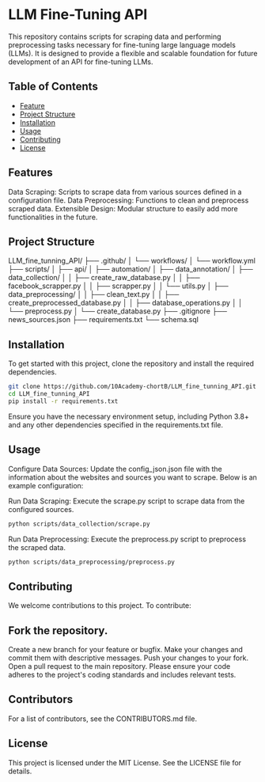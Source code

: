 # LLM Fine-Tuning API
This repository contains scripts for scraping data and performing preprocessing tasks necessary for fine-tuning large language models (LLMs). It is designed to provide a flexible and scalable foundation for future development of an API for fine-tuning LLMs.

## Table of Contents
- [Feature](#features)
- [Project Structure](#projectstructure)
- [Installation](#Installation)
- [Usage](#Usage)
- [Contributing](#Contributing)
- [License](#License)

## Features
Data Scraping: Scripts to scrape data from various sources defined in a configuration file.
Data Preprocessing: Functions to clean and preprocess scraped data.
Extensible Design: Modular structure to easily add more functionalities in the future.

## Project Structure


LLM_fine_tunning_API/ 
├── .github/ 
│ └── workflows/ 
│ └── workflow.yml 
├── scripts/ 
│ ├── api/ 
│ ├── automation/ 
│ ├── data_annotation/ 
│ ├── data_collection/ 
│ │ ├── create_raw_database.py 
│ │ ├── facebook_scrapper.py 
│ │ ├── scrapper.py
│ │ └── utils.py 
│ ├── data_preprocessing/ 
│ │ ├── clean_text.py 
│ │ ├── create_preprocessed_database.py 
│ │ ├── database_operations.py 
│ │ └── preprocess.py 
│ └── create_database.py 
├── .gitignore 
├── news_sources.json 
├── requirements.txt 
└── schema.sql

## Installation
To get started with this project, clone the repository and install the required dependencies.

```bash
git clone https://github.com/10Academy-chortB/LLM_fine_tunning_API.git
cd LLM_fine_tunning_API
pip install -r requirements.txt
```
Ensure you have the necessary environment setup, including Python 3.8+ and any other dependencies specified in the requirements.txt file.

## Usage
Configure Data Sources: Update the config_json.json file with the information about the websites and sources you want to scrape. Below is an example configuration:

Run Data Scraping: Execute the scrape.py script to scrape data from the configured sources.

```bash
python scripts/data_collection/scrape.py
```
Run Data Preprocessing: Execute the preprocess.py script to preprocess the scraped data.

```bash
python scripts/data_preprocessing/preprocess.py
```

## Contributing
We welcome contributions to this project. To contribute:

## Fork the repository.
Create a new branch for your feature or bugfix.
Make your changes and commit them with descriptive messages.
Push your changes to your fork.
Open a pull request to the main repository.
Please ensure your code adheres to the project's coding standards and includes relevant tests.

## Contributors
For a list of contributors, see the CONTRIBUTORS.md file.

## License
This project is licensed under the MIT License. See the LICENSE file for details.

